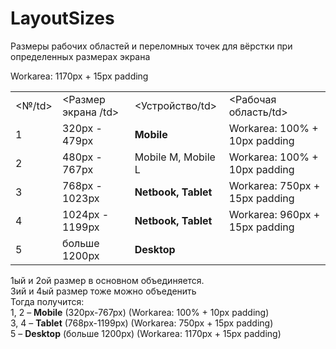 # LayoutSizes
Размеры рабочих областей и переломных точек для вёрстки при определенных размерах экрана


<table>
 <tr>
    <td><№/td>
    <td><Размер экрана /td>
    <td><Устройство/td>
     <td><Рабочая область/td>
  </tr>
  <tr>
   <td>
1
   </td>
   <td>
320px - 479px
   </td>
   <td>
 <b>Mobile</b> 
   </td>
   <td>
Workarea: 100% + 10px padding
   </td>
   </tr>
     <tr>
   <td>
2
   </td>
   <td>
480px - 767px
   </td>
   <td>
Mobile M, Mobile L
   </td>
   <td>
Workarea: 100% + 10px padding
   </td>
   </tr>
     <tr>
   <td>
3
   </td>
   <td>
768px - 1023px
   </td>
   <td>
<b>Netbook, Tablet</b>
   </td>
   <td>
Workarea: 750px + 15px padding
   </td>
   </tr>
     <tr>
   <td>
4
   </td>
   <td>
1024px - 1199px
   </td>
   <td>
<b>Netbook, Tablet</b>
   </td>
   <td>
Workarea: 960px + 15px padding
   </td>
   </tr>
     <tr>
    <td>
5
   </td>
   <td>
    больше 1200px
   </td>
   <td>
    <b>Desktop</b>
   </td>
Workarea: 1170px + 15px padding
   <td>

   </td>
   </tr>
 </table>



 
 1ый и 2ой размер в основном объединяется.<br>
 3ий и 4ый размер тоже можно объеденить<br>
 Тогда получится:<br>
 1, 2 – <b>Mobile</b> (320px-767px) (Workarea: 100% + 10px padding) <br>
 3, 4 – <b>Tablet</b> (768px-1199px) (Workarea: 750px + 15px padding) <br>
 5 – <b>Desktop</b> (больше 1200px) (Workarea: 1170px + 15px padding) <br>
 
 

